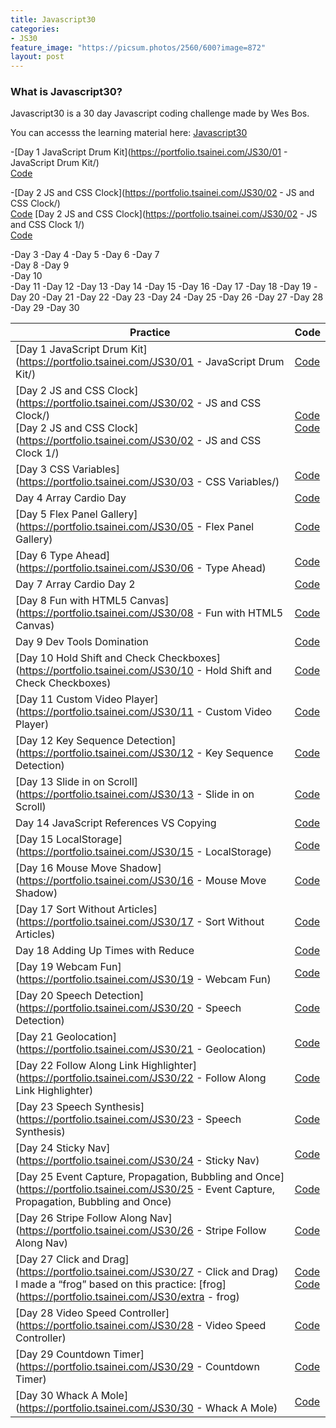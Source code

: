 ```yaml
---
title: Javascript30
categories:
- JS30
feature_image: "https://picsum.photos/2560/600?image=872"
layout: post
---
```


### What is Javascript30?

Javascript30 is a 30 day Javascript coding challenge made by Wes Bos.

You can accesss the learning material here: [Javascript30](https://javascript30.com/)

-[Day 1 JavaScript Drum Kit](https://portfolio.tsainei.com/JS30/01 - JavaScript Drum Kit/)  
[Code](https://github.com/tsainei/portfolio/tree/main/JS30/01%20-%20JavaScript%20Drum%20Kit)

-[Day 2 JS and CSS Clock](https://portfolio.tsainei.com/JS30/02 - JS and CSS Clock/)     
[Code](https://github.com/tsainei/portfolio/tree/main/JS30/02%20-%20JS%20and%20CSS%20Clock) 
[Day 2 JS and CSS Clock](https://portfolio.tsainei.com/JS30/02 - JS and CSS Clock 1/)  
[Code](https://github.com/tsainei/portfolio/tree/main/JS30/02%20-%20JS%20and%20CSS%20Clock%201)
 


-Day 3
-Day 4
-Day 5
-Day 6
-Day 7  
-Day 8
-Day 9  
-Day 10  
-Day 11
-Day 12
-Day 13
-Day 14
-Day 15
-Day 16
-Day 17
-Day 18
-Day 19
-Day 20
-Day 21
-Day 22
-Day 23
-Day 24
-Day 25
-Day 26
-Day 27
-Day 28
-Day 29
-Day 30


| Practice                                                                                                                                                                           | Code                                                                                                                                                                                           |
|------------------------------------------------------------------------------------------------------------------------------------------------------------------------------------|------------------------------------------------------------------------------------------------------------------------------------------------------------------------------------------------|
| [Day 1 JavaScript Drum Kit](https://portfolio.tsainei.com/JS30/01 - JavaScript Drum Kit/)                                                                                          | [Code](https://github.com/tsainei/portfolio/tree/main/JS30/01%20-%20JavaScript%20Drum%20Kit)                                                                                                   |
| [Day 2 JS and CSS Clock](https://portfolio.tsainei.com/JS30/02 - JS and CSS Clock/)<br>[Day 2 JS and CSS Clock](https://portfolio.tsainei.com/JS30/02 - JS and CSS Clock 1/)       | [Code](https://github.com/tsainei/portfolio/tree/main/JS30/02%20-%20JS%20and%20CSS%20Clock)<br>[Code](https://github.com/tsainei/portfolio/tree/main/JS30/02%20-%20JS%20and%20CSS%20Clock%201) |
| [Day 3 CSS Variables](https://portfolio.tsainei.com/JS30/03 - CSS Variables/)                                                                                                      | [Code](https://github.com/tsainei/portfolio/tree/main/JS30/03%20-%20CSS%20Variables)                                                                                                           |
| Day 4 Array Cardio Day                                                                                                                                                             | [Code](https://github.com/tsainei/portfolio/tree/main/JS30/04%20-%20Array%20Cardio%20Day%201)                                                                                                  |
| [Day 5 Flex Panel Gallery](https://portfolio.tsainei.com/JS30/05 - Flex Panel Gallery)                                                                                             | [Code](https://github.com/tsainei/portfolio/tree/main/JS30/05%20-%20Flex%20Panel%20Gallery)                                                                                                    |
| [Day 6 Type Ahead](https://portfolio.tsainei.com/JS30/06 - Type Ahead)                                                                                                             | [Code](https://github.com/tsainei/portfolio/tree/main/JS30/06%20-%20Type%20Ahead)                                                                                                              |
| Day 7 Array Cardio Day 2                                                                                                                                                           | [Code](https://github.com/tsainei/portfolio/tree/main/JS30/07%20-%20Array%20Cardio%20Day%202)                                                                                                  |
| [Day 8 Fun with HTML5 Canvas](https://portfolio.tsainei.com/JS30/08 - Fun with HTML5 Canvas)                                                                                       | [Code](https://github.com/tsainei/portfolio/tree/main/JS30/08%20-%20Fun%20with%20HTML5%20Canvas)                                                                                               |
| Day 9 Dev Tools Domination                                                                                                                                                         | [Code](https://github.com/tsainei/portfolio/tree/main/JS30/09%20-%20Dev%20Tools%20Domination)                                                                                                  |
| [Day 10 Hold Shift and Check Checkboxes](https://portfolio.tsainei.com/JS30/10 - Hold Shift and Check Checkboxes)                                                                  | [Code](https://github.com/tsainei/portfolio/tree/main/JS30/10%20-%20Hold%20Shift%20and%20Check%20Checkboxes)                                                                                   |
| [Day 11 Custom Video Player](https://portfolio.tsainei.com/JS30/11 - Custom Video Player)                                                                                          | [Code](https://github.com/tsainei/portfolio/tree/main/JS30/11%20-%20Custom%20Video%20Player)                                                                                                   |
| [Day 12 Key Sequence Detection](https://portfolio.tsainei.com/JS30/12 - Key Sequence Detection)                                                                                    | [Code](https://github.com/tsainei/portfolio/tree/main/JS30/12%20-%20Key%20Sequence%20Detection)                                                                                                |
| [Day 13 Slide in on Scroll](https://portfolio.tsainei.com/JS30/13 - Slide in on Scroll)                                                                                            | [Code](https://github.com/tsainei/portfolio/tree/main/JS30/13%20-%20Slide%20in%20on%20Scroll)                                                                                                  |
| Day 14 JavaScript References VS Copying                                                                                                                                            | [Code](https://github.com/tsainei/portfolio/tree/main/JS30/14%20-%20JavaScript%20References%20VS%20Copying)                                                                                    |
| [Day 15 LocalStorage](https://portfolio.tsainei.com/JS30/15 - LocalStorage)                                                                                                        | [Code](https://github.com/tsainei/portfolio/tree/main/JS30/15%20-%20LocalStorage)                                                                                                              |
| [Day 16 Mouse Move Shadow](https://portfolio.tsainei.com/JS30/16 - Mouse Move Shadow)                                                                                              | [Code](https://github.com/tsainei/portfolio/tree/main/JS30/16%20-%20Mouse%20Move%20Shadow)                                                                                                     |
| [Day 17 Sort Without Articles](https://portfolio.tsainei.com/JS30/17 - Sort Without Articles)                                                                                      | [Code](https://github.com/tsainei/portfolio/tree/main/JS30/17%20-%20Sort%20Without%20Articles)                                                                                                 |
| Day 18 Adding Up Times with Reduce                                                                                                                                                 | [Code](https://github.com/tsainei/portfolio/tree/main/JS30/18%20-%20Adding%20Up%20Times%20with%20Reduce)                                                                                       |
| [Day 19 Webcam Fun](https://portfolio.tsainei.com/JS30/19 - Webcam Fun)                                                                                                            | [Code](https://github.com/tsainei/portfolio/tree/main/JS30/19%20-%20Webcam%20Fun)                                                                                                              |
| [Day 20 Speech Detection](https://portfolio.tsainei.com/JS30/20 - Speech Detection)                                                                                                | [Code](https://github.com/tsainei/portfolio/tree/main/JS30/20%20-%20Speech%20Detection)                                                                                                        |
| [Day 21 Geolocation](https://portfolio.tsainei.com/JS30/21 - Geolocation)                                                                                                          | [Code](https://github.com/tsainei/portfolio/tree/main/JS30/21%20-%20Geolocation)                                                                                                               |
| [Day 22 Follow Along Link Highlighter](https://portfolio.tsainei.com/JS30/22 - Follow Along Link Highlighter)                                                                      | [Code](https://github.com/tsainei/portfolio/tree/main/JS30/22%20-%20Follow%20Along%20Link%20Highlighter)                                                                                       |
| [Day 23 Speech Synthesis](https://portfolio.tsainei.com/JS30/23 - Speech Synthesis)                                                                                                | [Code](https://github.com/tsainei/portfolio/tree/main/JS30/23%20-%20Speech%20Synthesis)                                                                                                        |
| [Day 24 Sticky Nav](https://portfolio.tsainei.com/JS30/24 - Sticky Nav)                                                                                                            | [Code](https://github.com/tsainei/portfolio/tree/main/JS30/24%20-%20Sticky%20Nav)                                                                                                              |
| [Day 25 Event Capture, Propagation, Bubbling and Once](https://portfolio.tsainei.com/JS30/25 - Event Capture, Propagation, Bubbling and Once)                                      | [Code](https://github.com/tsainei/portfolio/tree/main/JS30/25%20-%20Event%20Capture%2C%20Propagation%2C%20Bubbling%20and%20Once)                                                               |
| [Day 26 Stripe Follow Along Nav](https://portfolio.tsainei.com/JS30/26 - Stripe Follow Along Nav)                                                                                  | [Code](https://github.com/tsainei/portfolio/tree/main/JS30/26%20-%20Stripe%20Follow%20Along%20Nav)                                                                                             |
| [Day 27 Click and Drag](https://portfolio.tsainei.com/JS30/27 - Click and Drag)<br>I made a “frog” based on this practice: [frog](https://portfolio.tsainei.com/JS30/extra - frog) | [Code](https://github.com/tsainei/portfolio/tree/main/JS30/27%20-%20Click%20and%20Drag)<br>[Code](https://github.com/tsainei/portfolio/tree/main/JS30/extra%20-%20frog)                        |
| [Day 28 Video Speed Controller](https://portfolio.tsainei.com/JS30/28 - Video Speed Controller)                                                                                    | [Code](https://github.com/tsainei/portfolio/tree/main/JS30/28%20-%20Video%20Speed%20Controller)                                                                                                |
| [Day 29 Countdown Timer](https://portfolio.tsainei.com/JS30/29 - Countdown Timer)                                                                                                  | [Code](https://github.com/tsainei/portfolio/tree/main/JS30/29%20-%20Countdown%20Timer)                                                                                                         |
| [Day 30 Whack A Mole](https://portfolio.tsainei.com/JS30/30 - Whack A Mole)                                                                                                        | [Code](https://github.com/tsainei/portfolio/tree/main/JS30/30%20-%20Whack%20A%20Mole)                                                                                                          |